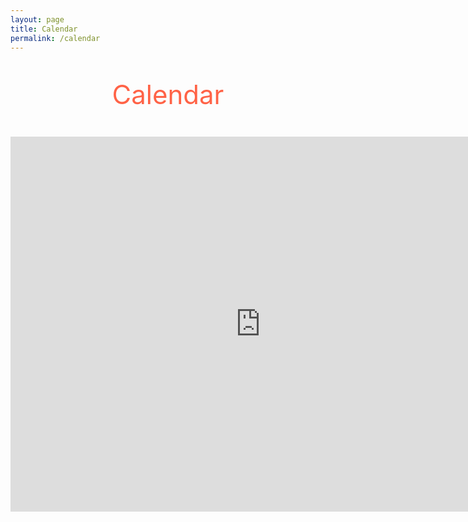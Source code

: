 ```yaml
---
layout: page
title: Calendar
permalink: /calendar
---
```


<p style="text-align: center; color: #FF6347; font-size: 3em">
    Calendar
</p>

<div align="center">
    <iframe 
        src="https://calendar.google.com/calendar/embed?src=shoaibrayeen.social%40gmail.com&ctz=Asia%2FKolkata"
        style="border: 0" width="800" height="600"
        frameborder="0" scrolling="no">
    </iframe>
</div>
